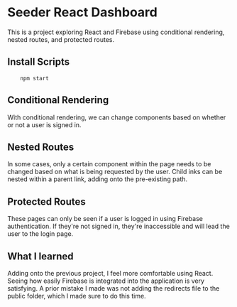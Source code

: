 # Seeder React Dashboard
This is a project exploring React and Firebase using conditional rendering, nested routes, and protected routes.


## Install Scripts
``` npm
    npm start
```


## Conditional Rendering
With conditional rendering, we can change components based on whether or not a user is signed in.


## Nested Routes
In some cases, only a certain component within the page needs to be changed based on what is being requested by the user. Child inks can be nested within a parent link, adding onto the pre-existing path.


## Protected Routes
These pages can only be seen if a user is logged in using Firebase authentication. If they're not signed in, they're inaccessible and will lead the user to the login page.

## What I learned
Adding onto the previous project, I feel more comfortable using React. Seeing how easily Firebase is integrated into the application is very satisfying. A prior mistake I made was not adding the redirects file to the public folder, which I made sure to do this time.